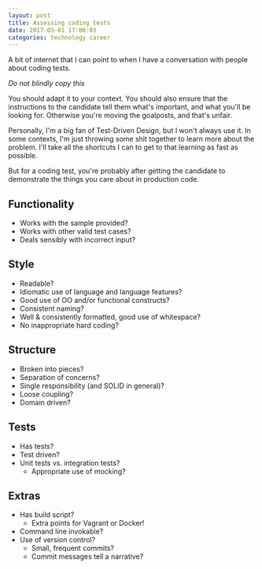 ```yaml
---
layout: post
title: Assessing coding tests
date: 2017-03-01 17:00:03
categories: technology career
---
```

A bit of internet that I can point to when I have a conversation with people
about coding tests.

*Do not blindly copy this*

You should adapt it to your context. You should also ensure that the
instructions to the candidate tell them what's important, and what you'll be
looking for. Otherwise you're moving the goalposts, and that's unfair.

Personally, I'm a big fan of Test-Driven Design, but I won't always use it. In
some contexts, I'm just throwing some shit together to learn more about the
problem. I'll take all the shortcuts I can to get to that learning as fast as
possible.

But for a coding test, you're probably after getting the candidate to
demonstrate the things you care about in production code.

## Functionality
* Works with the sample provided?
* Works with other valid test cases?
* Deals sensibly with incorrect input?

## Style
* Readable?
* Idiomatic use of language and language features?
* Good use of OO and/or functional constructs?
* Consistent naming?
* Well & consistently formatted, good use of whitespace?
* No inappropriate hard coding?

## Structure
* Broken into pieces?
* Separation of concerns?
* Single responsibility (and SOLID in general)?
* Loose coupling?
* Domain driven?

## Tests
* Has tests?
* Test driven?
* Unit tests vs. integration tests?
    * Appropriate use of mocking?

## Extras
* Has build script?
    * Extra points for Vagrant or Docker!
* Command line invokable?
* Use of version control?
  * Small, frequent commits?
  * Commit messages tell a narrative?
